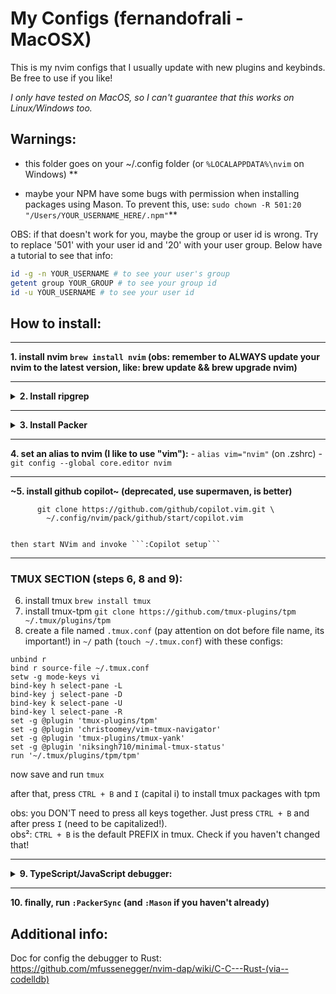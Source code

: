 # My Configs (fernandofrali - MacOSX)

This is my nvim configs that I usually update with new plugins and keybinds. Be free to use if you like!

_I only have tested on MacOS, so I can't guarantee that this works on Linux/Windows too._

## Warnings:
- this folder goes on your ~/.config folder (or `%LOCALAPPDATA%\nvim` on Windows) **

- maybe your NPM have some bugs with permission when installing packages using Mason. To prevent this, use: `sudo chown -R 501:20 "/Users/YOUR_USERNAME_HERE/.npm"`**

OBS: if that doesn't work for you, maybe the group or user id is wrong. Try to replace '501' with your user id and '20' with your user group. Below have a tutorial to see that info:

```sh
id -g -n YOUR_USERNAME # to see your user's group
getent group YOUR_GROUP # to see your group id
id -u YOUR_USERNAME # to see your user id
```

## How to install:
<hr/>

<strong>1. install nvim ```brew install nvim``` (obs: remember to ALWAYS update your nvim to the latest version, like: brew update && brew upgrade nvim)</strong>
<hr/>

<details>
<summary><strong>2. Install ripgrep</strong></summary>

<hr/>

#### MacOS:
`brew install ripgrep`
<hr/>

_For windows, you can use scoop: https://scoop.sh/ or winget: https://github.com/microsoft/winget-cli)._
#### Windows with Winget:
`winget install BurntSushi.ripgrep.MSVC`
<hr/>

#### Linux (ubuntu/debian):
`sudo apt-get install ripgrep`
<hr/>
</details>
<hr/>

<details>
<summary><strong>3. Install Packer</strong></summary>

#### macOS and Linux:
```shell
git clone --depth 1 https://github.com/wbthomason/packer.nvim\
 ~/.local/share/nvim/site/pack/packer/start/packer.nvim
```
#### Windows:
```shell
git clone --depth 1 https://github.com/wbthomason/packer.nvim "$HOME/AppData/Local/nvim-data/site/pack/packer/start/packer.nvim"
```

- Packer installed, now you need to sync all plugins, so in your CONFIG folder (e.g `~/.config/nvim`) run these following commands:
```
// use command below to start nvim. But you'll get some errors, just type G (capital) and then go Enter to ignore:

nvim . 

// Now you need to sync all plugins (change "fernandofrali" with your user name):

:lua require('fernandofrali.packer') 
:so
:PackerSync

// now, just quit and reopen nvim
```
</details>
<hr/>

<strong>4. set an alias to nvim (I like to use "vim"):</strong>
    - ```alias vim="nvim"``` (on .zshrc)
    - ```git config --global core.editor nvim```
<hr/>

<strong>~5. install github copilot~ (deprecated, use supermaven, is better)</strong>

          git clone https://github.com/github/copilot.vim.git \
            ~/.config/nvim/pack/github/start/copilot.vim


    then start NVim and invoke ```:Copilot setup```
<hr/>

### TMUX SECTION (steps 6, 8 and 9):
 
6. install tmux ```brew install tmux```
8. install tmux-tpm ```git clone https://github.com/tmux-plugins/tpm ~/.tmux/plugins/tpm```
9. create a file named `.tmux.conf` (pay attention on dot before file name, its important!) in `~/` path (`touch ~/.tmux.conf`) with these configs:
 ```
unbind r
bind r source-file ~/.tmux.conf
setw -g mode-keys vi
bind-key h select-pane -L
bind-key j select-pane -D
bind-key k select-pane -U
bind-key l select-pane -R
set -g @plugin 'tmux-plugins/tpm'
set -g @plugin 'christoomey/vim-tmux-navigator'
set -g @plugin 'tmux-plugins/tmux-yank'
set -g @plugin 'niksingh710/minimal-tmux-status'
run '~/.tmux/plugins/tpm/tpm'
 ```
now save and run `tmux`

after that, press ```CTRL + B``` and ```I``` (capital i) to install tmux packages with tpm

obs: you DON'T need to press all keys together. Just press `CTRL + B` and after press `I` (need to be capitalized!).
<br>
obs²: `CTRL + B` is the default PREFIX in tmux. Check if you haven't changed that!
<hr/>

<details>
<summary><strong>9. TypeScript/JavaScript debugger:</strong></summary>
install vscode-js-debug (only if you use typescript/javascript):


```
git clone https://github.com/microsoft/vscode-js-debug ~/.local/share/nvim/site/vscode-js-debug
cd ~/.local/share/nvim/site/vscode-js-debug
sudo npm install --legacy-peer-deps
npx gulp vsDebugServerBundle
mv dist out
```

obs: you need to change on  `~/.config/nvim/after/plugin/nvim-dap.lua` the `debugger_path` to your user location (e.g Users/fernandofrali to Users/your_user).
Try to search for all "fernandofrali" and replace it with your user name.
</details>
<hr/>

<strong>10. finally, run ```:PackerSync``` (and `:Mason` if you haven't already)</strong>

## Additional info:

Doc for config the debugger to Rust:
https://github.com/mfussenegger/nvim-dap/wiki/C-C---Rust-(via--codelldb)

